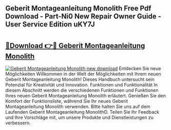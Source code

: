 ## Geberit Montageanleitung Monolith Free Pdf Download - Part-Ni0 New Repair Owner Guide - User Service Edition uKY7J

# <h2><a href="http://df6uwn6.blite.top/?on=Geberit+Montageanleitung+Monolith">🔗Download 👉🔴 Geberit Montageanleitung Monolith</a></h2>

[![Geberit Montageanleitung Monolith new download](https://i.imgur.com/lujVjoI.png)](http://df6uwn6.blite.top/?on=Geberit+Montageanleitung+Monolith)
Entdecken Sie neue Möglichkeiten Willkommen in der Welt der Möglichkeiten mit Ihrem neuen Geberit Montageanleitung Monolith! Dieses Handbuch untersucht sein Potenzial für Kreativität und Innovation. Funktionen und Funktionalität In diesem Abschnitt werden die verschiedenen Funktionen und Funktionen Ihres neuen Geberit Montageanleitung Monolith erläutert. Genießen Sie den Komfort der Funktionsliste, während Sie Ihr neues Geberit Montageanleitung Monolith verwenden. Bitte halten Sie uns auf dem Laufenden Geberit Montageanleitung MonolithD. Teilen Sie Ihr Feedback und Ihre Vorschläge mit, um unsere Produkte und Dienstleistungen zu verbessern.
